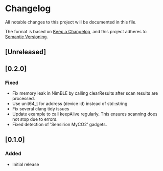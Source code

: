 # Changelog
All notable changes to this project will be documented in this file.

The format is based on [Keep a Changelog](https://keepachangelog.com/en/1.0.0/),
and this project adheres to [Semantic Versioning](https://semver.org/spec/v2.0.0.html).

## [Unreleased]

## [0.2.0] 
### Fixed
- Fix memory leak in NimBLE by calling clearResults after scan results are processed.
- Use unit64_t for address (device id) instead of std::string
- Fix several clang tidy issues
- Update example to call keepAlive regularly. This ensures scanning does not stop due to errors.
- Fixed detection of 'Sensirion MyCO2' gadgets.

## [0.1.0] 
### Added
- Initial release


